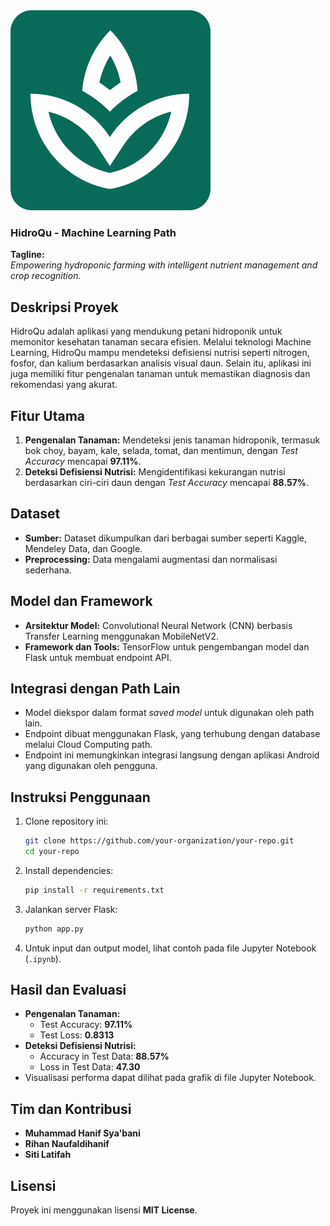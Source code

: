 <img src="docs/images/app-logo.svg" alt="Logo HidroQu">

### HidroQu - Machine Learning Path  

**Tagline:**  
*Empowering hydroponic farming with intelligent nutrient management and crop recognition.*  

## Deskripsi Proyek  
HidroQu adalah aplikasi yang mendukung petani hidroponik untuk memonitor kesehatan tanaman secara efisien. Melalui teknologi Machine Learning, HidroQu mampu mendeteksi defisiensi nutrisi seperti nitrogen, fosfor, dan kalium berdasarkan analisis visual daun. Selain itu, aplikasi ini juga memiliki fitur pengenalan tanaman untuk memastikan diagnosis dan rekomendasi yang akurat.  

## Fitur Utama  
1. **Pengenalan Tanaman:** Mendeteksi jenis tanaman hidroponik, termasuk bok choy, bayam, kale, selada, tomat, dan mentimun, dengan *Test Accuracy* mencapai **97.11%**.  
2. **Deteksi Defisiensi Nutrisi:** Mengidentifikasi kekurangan nutrisi berdasarkan ciri-ciri daun dengan *Test Accuracy* mencapai **88.57%**.  

## Dataset  
- **Sumber:** Dataset dikumpulkan dari berbagai sumber seperti Kaggle, Mendeley Data, dan Google.  
- **Preprocessing:** Data mengalami augmentasi dan normalisasi sederhana.  

## Model dan Framework  
- **Arsitektur Model:** Convolutional Neural Network (CNN) berbasis Transfer Learning menggunakan MobileNetV2.  
- **Framework dan Tools:** TensorFlow untuk pengembangan model dan Flask untuk membuat endpoint API.  

## Integrasi dengan Path Lain  
- Model diekspor dalam format *saved model* untuk digunakan oleh path lain.  
- Endpoint dibuat menggunakan Flask, yang terhubung dengan database melalui Cloud Computing path.  
- Endpoint ini memungkinkan integrasi langsung dengan aplikasi Android yang digunakan oleh pengguna.  

## Instruksi Penggunaan  
1. Clone repository ini:  
   ```bash
   git clone https://github.com/your-organization/your-repo.git
   cd your-repo
   ```  
2. Install dependencies:  
   ```bash
   pip install -r requirements.txt
   ```  
3. Jalankan server Flask:  
   ```bash
   python app.py
   ```  
4. Untuk input dan output model, lihat contoh pada file Jupyter Notebook (`.ipynb`).  

## Hasil dan Evaluasi  
- **Pengenalan Tanaman:**  
  - Test Accuracy: **97.11%**  
  - Test Loss: **0.8313**  
- **Deteksi Defisiensi Nutrisi:**  
  - Accuracy in Test Data: **88.57%**  
  - Loss in Test Data: **47.30**  
- Visualisasi performa dapat dilihat pada grafik di file Jupyter Notebook.  

## Tim dan Kontribusi  
- **Muhammad Hanif Sya'bani**  
- **Rihan Naufaldihanif**  
- **Siti Latifah**  

## Lisensi  
Proyek ini menggunakan lisensi **MIT License**.  
